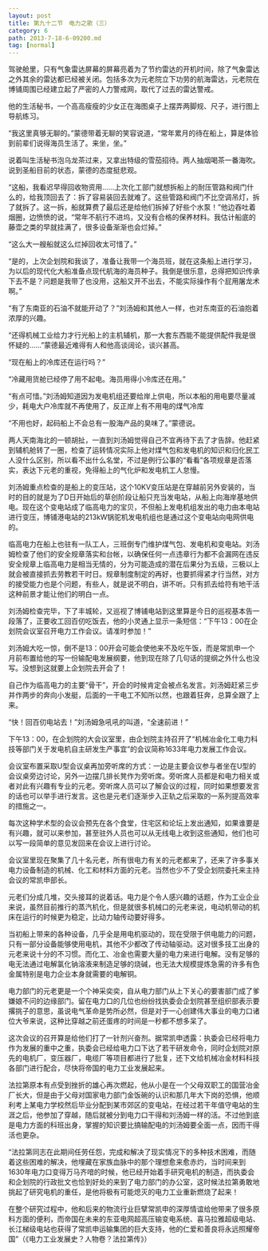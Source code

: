 ```yaml
---
layout: post
title: 第九十二节　电力之歌（三）
category: 6
path: 2013-7-18-6-09200.md
tag: [normal]
---
```


驾驶舱里，只有气象雷达屏幕的屏幕亮着为了节约雷达的开机时间，除了气象雷达之外其余的雷达都已经被关闭。包括多次为元老院立下功劳的航海雷达，元老院在博铺周围已经建立起了严密的人力警戒网，取代了过去的雷达警戒。

他的生活秘书，一个高高瘦瘦的少女正在海图桌子上摆弄两脚规、尺子，进行图上导航练习。

“我这里真够无聊的。”蒙德带着无聊的笑容说道，“常年累月的待在船上，算是体验到前辈们说得海员生活了。来坐，坐。”

说着叫生活秘书泡乌龙茶过来，又拿出特级的雪茄招待。两人抽烟喝茶一番海吹。说到圣船目前的状态，蒙德的态度挺悲观。

“这船，我看迟早得回收物资用……上次化工部门就想拆船上的耐压管路和阀门什么的，给我顶回去了：拆了容易装回去就难了。这些管路和阀门不比空调吊灯，拆了就拆了。这一拆，船就算费了最后还是给他们拆掉了好些个水泵！”他边吞吐着烟圈，边愤愤的说，“常年不航行不进坞，又没有合格的保养材料。我估计船底的藤壶之类的早就挂满了，很多设备渐渐也会烂掉。”

“这么大一艘船就这么烂掉回收太可惜了。”

“是的，上次企划院和我谈了，准备让我带一个海员班，就在这条船上进行学习，为以后的现代化大船准备点现代航海的海员种子。我倒是很乐意，总得把知识传承下去不是？问题是我带了也没用，这船又开不出去，不能实际操作有个屁用屠龙术啊。”

“有了东南亚的石油不就能开动了？”刘汤姆和其他人一样，也对东南亚的石油抱着浓厚的兴趣。

“还得机械工业给力才行光船上的主机辅机，那一大套东西能不能提供配件我是很怀疑的……”蒙德最近难得有人和他高谈阔论，谈兴甚高。

“现在船上的冷库还在运行吗？”

“冷藏用货舱已经停了用不起电。海员用得小冷库还在用。”

“有点可惜。”刘汤姆知道因为发电机组还要给岸上供电，所以本船的用电要尽量减少，耗电大户冷库就不再使用了，反正岸上有不用电的煤气冷库

“不用也好，起码船上不会总有一股海产品的臭味了。”蒙德说。

两人天南海北的一顿胡扯，一直到刘汤姆觉得自己不宜再待下去了才告辞。他赶紧到辅机舱转了一圈，检查了运转情况实际上他对煤气包和发电机的知识和归化民工人没什么区别，所以看不出什么名堂，不过是例行公事的“看看”各项规章是否落实，表达下元老的重视，免得船上的气化炉和发电机工人怠慢。

刘汤姆重点检查的是船上的变压站，这个10KV变压站是在穿越前另外安装的，当时的目的就是为了D日开始后的草创阶段让船只充当发电站，从船上向海岸基地供电。现在这个变电站成了临高电力的宝贝，不但船上发电机组发出的电力由本电站进行变压，博铺港电站的213kW锅驼机发电机组也是通过这个变电站向电网供电的。

临高电力在船上也驻有一队工人，三班倒专门维护煤气包、发电机和变电站。刘汤姆检查了他们的安全规章落实和台帐，以确保任何一点违章行为都不会漏网在违反安全规章上临高电力是相当无情的，分为可能造成的潜在后果分为五级，三极以上就会被直接抓去劳教若干时日。规章制度制定的再好，也要抓得紧才行当然，对方的接受能力也是个问题，有些人，就是说不明白，讲不听。只有抓去给符有地干活这种前景才能让他们的明白一点。

刘汤姆检查完毕，下了丰城轮，又巡视了博铺电站到这里算是今日的巡视基本告一段落了，正要收工回百仞吃饭去，他的小灵通上显示一条短信：“下午13：00在企划院会议室召开电力工作会议。请准时参加！”

刘汤姆大吃一惊，倒不是13：00开会可能会使他来不及吃午饭，而是常凯申一个月前布置给他的写一份输配电发展纲要，他到现在除了几句话的提纲之外什么也没写。没想到这就要上企划院去开会了！

自己作为临高电力的主要“骨干”，开会的时候肯定会被点名发言。刘汤姆赶紧三步并作两步的奔向小发艇，后面的一干电工不知所以然，也跟着狂奔，总算全跟了上来。

“快！回百仞电站去！”刘汤姆急吼吼的叫道，“全速前进！”

下午13：00，在企划院的大会议室里，由企划院主持召开了“机械冶金化工电力科技等部门关于发电机自主研发生产事宜”的会议简称1633年电力发展工作会议。

会议室布置采取U型会议桌再加旁听席的方式：一边是主要会议参与者坐在U型的会议桌旁边讨论，另外一边摆几排长凳作为旁听席。旁听席人员都是和电力相关或者对此有兴趣有专业的元老。旁听席人员可以了解会议的过程，同时如果想要发言的话也可以举手进行发言。这也是元老们逐渐步入正轨之后采取的一系列提高效率的措施之一。

每次这种学术型的会议会预先在各个食堂，住宅区和论坛上发出通知，如果谁要是有兴趣，就可以来参加，甚至驻外人员也可以从无线电上收到这些通知，他们也可以写一段简单的意见发回来在会议上进行讨论。

会议室里现在聚集了几十名元老，所有很电力有关的元老都来了，还来了许多事关电力设备制造的机械、化工和材料方面的元老。当然也少不了受企划院委托来主持会议的常凯申部长。

元老们分成几堆，交头接耳的说着话。电力是个令人感兴趣的话题，作为工业企业来说，虽然目前推行的蒸汽机化，但是就很多机械口的元老来说，电动机带动的机床在运行的时候更为稳定，比动力轴传动要好得多。

当初船上带来的各种设备，几乎全是用电机驱动的，现在受限于供电能力的问题，只有一部分设备能够使用电机，其他不少都改了传动轴驱动。这对很多技工出身的元老来说十分的不习惯。而化工、冶金也需要大量的电力来进行电解。没有足够的电无法通过电解氯化钠溶液来制造足够的烧碱，也无法大规模提炼急需的许多有色金属特别是电力企业本身就需要的电解铜。

电力部门的元老更是一个个神采奕奕，自从电力部门从上下关心的要害部门成了爹嫌娘不问的边缘部门。留在电力口的几位也纷纷找执委会企划院甚至组织部表示要撂挑子的意思，虽说电气革命是势所必然，但是对于一心创建伟大事业的电力口诸位大爷来说，这种比穿越之前还蛋疼的时间是一秒都不想多呆了。

这次会议的召开算是给他们打了一针剂兴奋剂。据常凯申透露：执委会已经将电力作为发展的重中之重，执委会已经给电力口下达了若干研发命令，同时企划院对原先的电机厂，变压器厂，电缆厂等项目都进行了批复，还下文给机械冶金材料科技各部门进行配合，尽快将帝国的电力工业发展起来。

法拉第原本有点受到挫折的雄心再次燃起，他从小是在一个父母双职工的国营冶金厂长大，但是由于父母对国家电力部门金饭碗的认识和那几年大下岗的恐惧，他顺利考上某电力学校然后毕业分配到某市郊区的变电站，在经过若干年值守电站的生涯之后，他参加了穿越，随后就被分到电力口干得和刘汤姆一样的活。不过他到底是电力方面的科班出身，掌握的知识要比搞输配电的刘汤姆要全面一点，因而干得活也更杂。

“法拉第同志在此期间任劳任怨，完成和解决了现实情况下的多种技术困难，而随着这些困难的解决，他埋藏在家族血脉中的那个理想愈来愈赤灼，当时间来到　1630年电力口变得万马齐喑的时候，他已经开始着手研究电机的制造，而执委会和企划院的行政批文也恰到好处的来到了电力部门的办公室，这时候法拉第勇敢地挑起了研究电机的重任，是他将极有可能熄灭的电力工业重新燃烧了起来！

在整个研究过程中，他和后来的物流行业巨擘常凯申的深厚情谊给他带来了很多原料方面的便利，而帝国在未来的东亚电网超高压输变电系统、喜马拉雅超级电站、长江梯级电站也获得了常凯申运输集团的巨大支持，他的仁爱和善良将永远照耀帝国”（《电力工业发展史？人物卷？法拉第传》）
